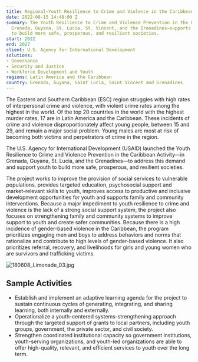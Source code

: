 ```yaml
---
title: Regional—Youth Resilience to Crime and Violence in the Caribbean Activity
date: 2022-08-15 14:48:00 Z
summary: The Youth Resilience to Crime and Violence Prevention in the Caribbean Activity—in
  Grenada, Guyana, St. Lucia, St. Vincent, and the Grenadines—supports young people
  to build more safe, prosperous, and resilient societies.
start: 2022
end: 2027
client: U.S. Agency for International Development
solutions:
- Governance
- Security and Justice
- Workforce Development and Youth
regions: Latin America and the Caribbean
country: Grenada, Guyana, Saint Lucia, Saint Vincent and Grenadines
---
```


The Eastern and Southern Caribbean (ESC) region struggles with high rates of interpersonal crime and violence, with violent crime rates among the highest in the world. Of the top 20 countries in the world with the highest murder rates, 17 are in Latin America and the Caribbean. These incidents of crime and violence disproportionately affect young people, between 15 and 29, and remain a major social problem. Young males are most at risk of becoming both victims and perpetrators of crime in the region. 

The U.S. Agency for International Development (USAID) launched the Youth Resilience to Crime and Violence Prevention in the Caribbean Activity—in Grenada, Guyana, St. Lucia, and the Grenadines—to address this demand and support youth to build more safe, prosperous, and resilient societies.

The project works to improve the provision of social services to vulnerable populations, provides targeted education, psychosocial support and market-relevant skills to youth, improves access to productive and inclusive development opportunities for youth and supports family and community interventions. Because a major impediment to youth resilience to crime and violence is the lack of a strong social support system, the project also focuses on strengthening family and community systems to improve support to youth and create safer communities. Because there is a high incidence of gender-based violence in the Caribbean, the program prioritizes engaging men and boys to address behaviors and norms that rationalize and contribute to high levels of gender-based violence. It also prioritizes referral, recovery, and livelihoods for girls and young women who are survivors and trafficking victims. 

![180608_Limonade_03.jpg](/uploads/180608_Limonade_03.jpg)

## Sample Activities

* Establish and implement an adaptive learning agenda for the project to sustain continuous cycles of generating, integrating, and sharing learning, both internally and externally.
* Operationalize a youth-centered systems-strengthening approach through the targeted support of grants to local partners, including youth groups, government, the private sector, and civil society. 
* Strengthen coordinated institutional capacity so government institutions, youth-serving organizations, and youth-led organizations are able to offer high-quality, relevant, and efficient services to youth over the long term. 
